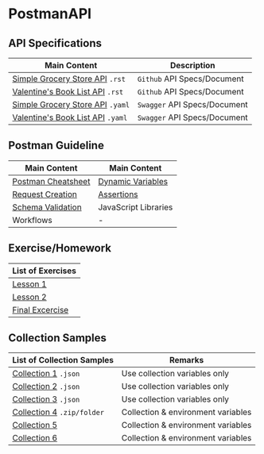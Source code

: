 # PostmanAPI
## API Specifications
| Main Content | Description |
| -------------- | ------------- |
| [Simple Grocery Store API](https://github.com/st-phidao/PostmanAPI/blob/main/Specs/simple-grocery-store-api.rst) `.rst` | `Github` API Specs/Document |
| [Valentine's Book List API](https://github.com/st-phidao/PostmanAPI/blob/main/Specs/valentines-book-list.rst) `.rst` | `Github` API Specs/Document |
| [Simple Grocery Store API](https://github.com/st-phidao/PostmanAPI/blob/main/Specs/simple-grocery-store-openapi.yaml) `.yaml` | `Swagger` API Specs/Document |
| [Valentine's Book List API](https://github.com/st-phidao/PostmanAPI/blob/main/Specs/valentines-book-list-openapi.yaml) `.yaml` | `Swagger` API Specs/Document |

## Postman Guideline
| Main Content | Main Content |
| -------------- | ------------- |
| [Postman Cheatsheet](https://github.com/st-phidao/PostmanAPI/blob/main/Guideline/cheatsheet.rst) | [Dynamic Variables](https://github.com/st-phidao/PostmanAPI/blob/main/Guideline/dynamic-variables.rst) |
| [Request Creation](https://github.com/st-phidao/PostmanAPI/blob/main/Guideline/request-creation.rst) | [Assertions](https://github.com/st-phidao/PostmanAPI/blob/main/Guideline/assertions.rst) |
| [Schema Validation](https://github.com/st-phidao/PostmanAPI/blob/main/Guideline/schema-validation.rst) | JavaScript Libraries |
| Workflows | - |

## Exercise/Homework
| List of Exercises |
| -------------- |
| [Lesson 1](https://github.com/st-phidao/PostmanAPI/blob/main/Exercise/Lesson-1.md) |
| [Lesson 2](https://github.com/st-phidao/PostmanAPI/blob/main/Exercise/Lesson-2.md) |
| [Final Excercise](https://github.com/st-phidao/PostmanAPI/blob/main/Exercise/Final.rst#final-round) |

## Collection Samples
| List of Collection Samples | Remarks |
| -------------- | -------------- |
| [Collection 1](https://github.com/st-phidao/PostmanAPI/blob/main/Sample/Collection-Sample-1.json) `.json`| Use collection variables only |
| [Collection 2](https://github.com/st-phidao/PostmanAPI/blob/main/Sample/Collection-Sample-2.json) `.json`| Use collection variables only |
| [Collection 3](https://github.com/st-phidao/PostmanAPI/blob/main/Sample/Collection-Sample-3.json) `.json`| Use collection variables only |
| [Collection 4](https://github.com/st-phidao/PostmanAPI/tree/main/Sample/Collection-Sample-4) `.zip/folder`| Collection & environment variables |
| [Collection 5](WIP) | Collection & environment variables |
| [Collection 6](WIP) | Collection & environment variables |

